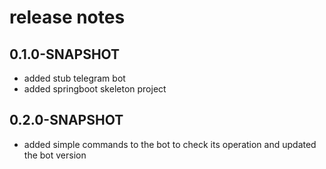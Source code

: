 # release notes
## 0.1.0-SNAPSHOT
* added stub telegram bot
* added springboot skeleton project

## 0.2.0-SNAPSHOT
* added simple commands to the bot to check its operation and updated the bot version